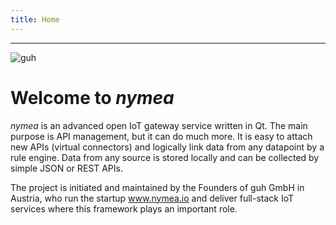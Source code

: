 ```yaml
---
title: Home
---
```


--------------------------------------------

![guh](https://www.guh.io/downloads/media/logo/guh_gh.png)

# Welcome to *nymea*
*nymea* is an advanced open IoT gateway service written in Qt.
The main purpose is API management, but it can do much more. It is easy to attach new APIs (virtual connectors) and logically link data from any datapoint by a rule engine. Data from any source is stored locally and can be collected by simple JSON or REST APIs.

The project is initiated and maintained by the Founders of guh GmbH in Austria, who run the startup www.nymea.io and deliver full-stack IoT services where this framework plays an important role.


